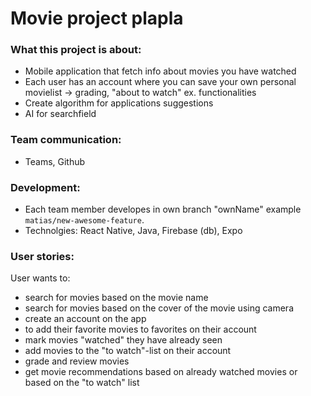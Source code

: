 # Movie project plapla

### What this project is about: 
  - Mobile application that fetch info about movies you have watched
  - Each user has an account where you can save your own personal movielist -> grading, "about to watch" ex. functionalities
  - Create algorithm for applications suggestions
  - AI for searchfield

    
### Team communication:
  - Teams, Github
    
### Development:
  - Each team member developes in own branch "ownName" example `matias/new-awesome-feature`.
  - Technolgies: React Native, Java, Firebase (db), Expo
  
### User stories:
User wants to:
- search for movies based on the movie name 
- search for movies based on the cover of the movie using camera
- create an account on the app
- to add their favorite movies to favorites on their account
- mark movies "watched" they have already seen
- add movies to the "to watch"-list on their account
- grade and review movies 
- get movie recommendations based on already watched movies or based on the "to watch" list



